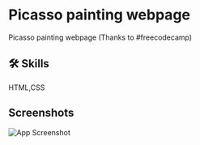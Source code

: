 
# Picasso painting webpage

Picasso painting webpage (Thanks to #freecodecamp)


## 🛠 Skills
 HTML,CSS



## Screenshots

![App Screenshot](https://i.ibb.co/C9vNRJw/piccaso.png)

